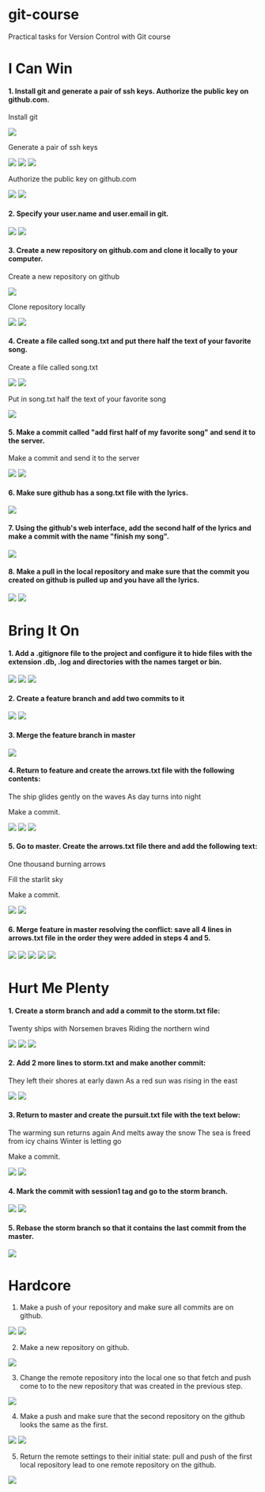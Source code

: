 # git-course
Practical tasks for Version Control with Git course

# I Can Win

#### 1. Install git and generate a pair of ssh keys. Authorize the public key on github.com.

Install git

![](/img/1.png)

Generate a pair of ssh keys

![](/img/2.png)
![](/img/3.png)
![](/img/4.png)

Authorize the public key on github.com

![](/img/5.png)
![](/img/6.png)

#### 2. Specify your user.name and user.email in git.

![](/img/8.png)
![](/img/8_1.png)

#### 3. Create a new repository on github.com and clone it locally to your computer.

Create a new repository on github

![](/img/9.png)

Clone repository locally

![](/img/10.png)
![](/img/11.png)

#### 4. Create a file called song.txt and put there half the text of your favorite song.

Create a file called song.txt

![](/img/12.png)
![](/img/13.png)

Put in song.txt half the text of your favorite song

![](/img/14.png)

#### 5. Make a commit called "add first half of my favorite song" and send it to the server.

Make a commit and send it to the server

![](/img/15.png)
![](/img/16.png)

#### 6. Make sure github has a song.txt file with the lyrics.

![](/img/17.png)

#### 7. Using the github's web interface, add the second half of the lyrics and make a commit with the name "finish my song".

![](/img/18.png)

#### 8. Make a pull in the local repository and make sure that the commit you created on github is pulled up and you have all the lyrics.

![](/img/19.png)
![](/img/20.png)

# Bring It On

#### 1. Add a .gitignore file to the project and configure it to hide files with the extension .db, .log and directories with the names target or bin.

![](/img/21.png)
![](/img/22.png)
![](/img/23.png)

#### 2. Create a feature branch and add two commits to it

![](/img/24.png)
![](/img/24_1.png)

#### 3. Merge the feature branch in master

![](/img/25.png)

#### 4. Return to feature and create the arrows.txt file with the following contents:

The ship glides gently on the waves
As day turns into night

Make a commit.

![](/img/26.png)
![](/img/26_1.png)
![](/img/26_2.png)

#### 5. Go to master. Create the arrows.txt file there and add the following text:

One thousand burning arrows

Fill the starlit sky

Make a commit.

![](/img/27.png)
![](/img/27_1.png)

#### 6. Merge feature in master resolving the conflict: save all 4 lines in arrows.txt file in the order they were added in steps 4 and 5.

![](/img/28.png)
![](/img/28_1.png)
![](/img/28_2.png)
![](/img/28_3.png)
![](/img/28_4.png)


# Hurt Me Plenty

#### 1. Create a storm branch and add a commit to the storm.txt file:

Twenty ships with Norsemen braves
Riding the northern wind

![](/img/29.png)
![](/img/29_1.png)
![](/img/29_2.png)

#### 2. Add 2 more lines to storm.txt and make another commit:

They left their shores at early dawn
As a red sun was rising in the east

![](/img/30.png)
![](/img/30_1.png)

#### 3. Return to master and create the pursuit.txt file with the text below:

The warming sun returns again
And melts away the snow
The sea is freed from icy chains
Winter is letting go

Make a commit.

![](/img/31.png)
![](/img/31_1.png)


#### 4. Mark the commit with session1 tag and go to the storm branch.

![](/img/32.png)
![](/img/32_1.png)


#### 5. Rebase the storm branch so that it contains the last commit from the master.

![](/img/33.png)


# Hardcore


1. Make a push of your repository and make sure all commits are on github.

![](/img/34.png)
![](/img/34_1.png)

2. Make a new repository on github.

![](/img/35.png)

3. Change the remote repository into the local one so that fetch and push come to to the new repository that was created in the previous step.

![](/img/36.png)

4. Make a push and make sure that the second repository on the github looks the same as the first.

![](/img/36_1.png)
![](/img/36_2.png)

5. Return the remote settings to their initial state: pull and push of the first local repository lead to one remote repository on the github.

![](/img/37.png)
